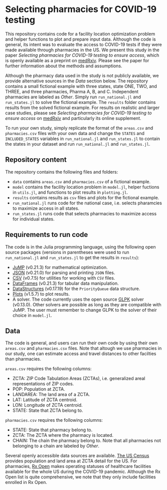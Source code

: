 # Selecting pharmacies for COVID-19 testing
This repository contains code for a facility location optimization problem and helper functions to plot and prepare input data. Although the code is general, its intent was to evaluate the access to COVID-19 tests if they were made available through pharmacies in the US. We present this study in the paper *Selecting pharmacies for COVID-19 testing to ensure access*, which is openly available as a preprint on [medRxiv](https://www.medrxiv.org/content/10.1101/2020.09.17.20185090v1). Please see the paper for further information about the methods and assumptions.

Although the pharmacy data used in the study is not publicly available, we provide alternative sources in the *Data* section below. The repository contains a small fictional example with three states, state ONE, TWO, and THREE, and three pharmacies, Pharma A, B, and C. Independent pharmacies are labeled as *Other*. Simply run ```run_national.jl``` and ```run_states.jl``` to solve the fictional example. The ```results``` folder contains results from the solved fictional example. For results on realistic and larger case studies, please see *Selecting pharmacies for COVID-19 testing to ensure access* on [medRxiv](https://www.medrxiv.org/content/10.1101/2020.09.17.20185090v1) and particularly its online supplement.

To run your own study, simply replicate the format of the ```areas.csv``` and ```pharmacies.csv``` files with your own data and change the ```STATES``` and ```INCLUDED_STATES``` variables in ```run_national.jl``` and ```run_states.jl``` to contain the states in your dataset and run ```run_national.jl``` and ```run_states.jl```.

## Repository content
The repository contains the following files and folders:
* ```data``` contains ```areas.csv``` and ```pharmacies.csv``` of a fictional example.
* ```model``` contains the facility location problem in ```model.jl```, helper fuctions in ```utils.jl```, and functions to plot results in ```plotting.jl```.
* ```results``` contains results as ```csv``` files and plots for the fictional example.
* ```run_national.jl``` runs code for the national case, i.e. selects pharamcies to maximize access in all states.
* ```run_states.jl``` runs code that selects pharmacies to maximize access for individual states.

## Requirements to run code
The code is in the Julia programming language, using the following open source packages (versions in parentheses were used to run ```run_national.jl``` and ```run_states.jl``` to get the results in ```results```):
* [JuMP](https://jump.dev/JuMP.jl/stable/) (v0.21.3) for mathematical optimization.
* [JSON](https://github.com/JuliaIO/JSON.jl) (v0.21.0) for parsing and printing ```JSON``` files.
* [CSV](https://juliadata.github.io/CSV.jl/stable/) (v0.7.5) for utilities for working with ```CSV``` files.
* [DataFrames](http://juliadata.github.io/DataFrames.jl/stable/) (v0.21.3) for tabular data manipulation.
* [DataStructures](https://juliacollections.github.io/DataStructures.jl/latest/) (v0.17.19) for the ```PriorityQueue``` data structure.
* [Plots](http://docs.juliaplots.org/latest/) (v1.5.7) to plot results.
* A solver. The code currently uses the open source [GLPK](http://www.gnu.org/software/glpk/) solver (v0.13.0). Other solvers are possible as long as they are compatible with JuMP. The user must remember to change GLPK to the solver of their choice in ```model.jl```.

## Data
The code is general, and users can run their own code by using their own ```areas.csv``` and ```pharmacies.csv``` files. Note that altough we use pharmacies in our study, one can estimate access and travel distances to other facilties than pharmacies.

```areas.csv``` requires the following columns:
* ZCTA: ZIP Code Tabulation Areas (ZCTAs), i.e. generalized areal representations of ZIP codes.
* POP: Population at ZCTA.
* LANDAREA: The land area of a ZCTA.
* LAT: Latitude of ZCTA centroid.
* LON: Longitude of ZCTA centroid.
* STATE: State that ZCTA belong to.

```pharmacies.csv``` requires the following columns:
* STATE: State that pharmacy belong to.
* ZCTA: The ZCTA where the pharmacy is located.
* CHAIN: The chain the pharmacy belong to. Note that all pharmacies not belonging to a chain are labeled by *Other*.

Several openly accessible data sources are available. [The US Census](https://www.census.gov/) provides population and land area at ZCTA detail for the US. For pharmacies, [Rx Open](http://rxopen.org/) makes operating statuses of healthcare facilities available for the whole US during the COVID-19 pandemic. Although the Rx Open list is quite comprehensive, we note that they only include facilities enrolled in Rx Open.
